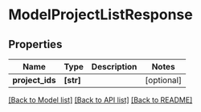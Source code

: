 # ModelProjectListResponse

## Properties
Name | Type | Description | Notes
------------ | ------------- | ------------- | -------------
**project_ids** | **[str]** |  | [optional] 

[[Back to Model list]](../README.md#documentation-for-models) [[Back to API list]](../README.md#documentation-for-api-endpoints) [[Back to README]](../README.md)


